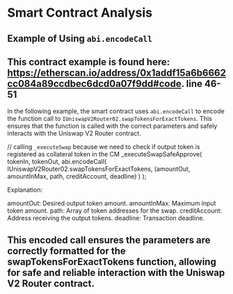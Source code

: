 # Smart Contract Analysis

## Example of Using `abi.encodeCall`

## This contract example is found here: https://etherscan.io/address/0x1addf15a6b6662cc084a89ccdbec6dcd0a07f9dd#code. line 46-51
In the following example, the smart contract uses `abi.encodeCall` to encode the function call to `IUniswapV2Router02.swapTokensForExactTokens`. This ensures that the function is called with the correct parameters and safely interacts with the Uniswap V2 Router contract.


// calling `_executeSwap` because we need to check if output token is registered as collateral token in the CM
_executeSwapSafeApprove(
    tokenIn,
    tokenOut,
    abi.encodeCall(
        IUniswapV2Router02.swapTokensForExactTokens, 
        (amountOut, amountInMax, path, creditAccount, deadline)
    )
);

Explanation:

amountOut: Desired output token amount.
amountInMax: Maximum input token amount.
path: Array of token addresses for the swap.
creditAccount: Address receiving the output tokens.
deadline: Transaction deadline.

## This encoded call ensures the parameters are correctly formatted for the swapTokensForExactTokens function, allowing for safe and reliable interaction with the Uniswap V2 Router contract.
